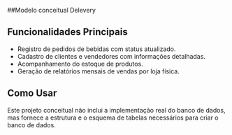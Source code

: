 ##Modelo conceitual Delevery

## Funcionalidades Principais

- Registro de pedidos de bebidas com status atualizado.
- Cadastro de clientes e vendedores com informações detalhadas.
- Acompanhamento do estoque de produtos.
- Geração de relatórios mensais de vendas por loja física.

## Como Usar

Este projeto conceitual não inclui a implementação real do banco de dados, mas fornece a estrutura e o esquema de tabelas necessários para criar o banco de dados.


